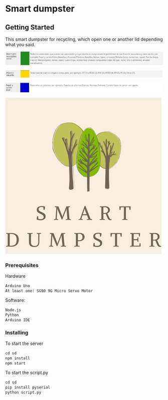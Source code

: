 # Smart dumpster

## Getting Started
This smart dumpster for recycling, which open one or another lid depending what you said.

![alt text](/sd/public/images/verde.png)

![alt text](/sd/public/images/amarillo.png)

![alt text](/sd/public/images/azul.png) 

[![](/sd/public/images/smartDM.png)](https://www.youtube.com/watch?v=tHAK6SPQCzU)

### Prerequisites
Hardware
```
Arduino Uno
At least one: SG90 9G Micro Servo Motor
```
Software:
```
Node.js 
Python  
Arduino IDE
```
### Installing

To start the server
```
cd sd
npm install
npm start
```
To start the script.py
```
cd sd
pip install pyserial
python script.py
```
